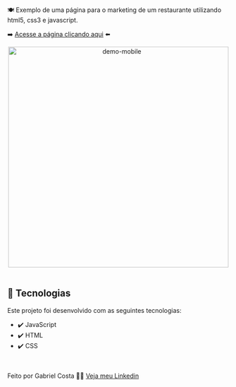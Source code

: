 🍽️ Exemplo de uma página para o marketing de um restaurante utilizando html5, css3 e javascript.

➡️ [Acesse a página clicando aqui](https://gabrielcostarep.github.io/Marketing-Restaurante/) ⬅️

 <div align="center" >
  <img src="./readme-gif/Readme-cell-gif.gif" alt="demo-mobile" height="500em">
</div>

<br>

## 🚀 Tecnologias

Este projeto foi desenvolvido com as seguintes tecnologias:

- ✔️ JavaScript
- ✔️ HTML
- ✔️ CSS

<br>

Feito por Gabriel Costa 👋🏾 [Veja meu Linkedin](https://www.linkedin.com/in/gabrielcostadev/)
